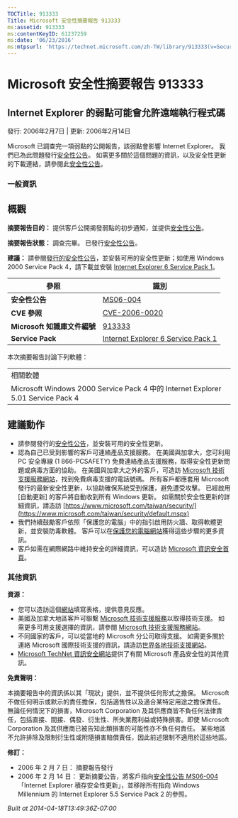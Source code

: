 ```yaml
---
TOCTitle: 913333
Title: Microsoft 安全性摘要報告 913333
ms:assetid: 913333
ms:contentKeyID: 61237259
ms:date: '06/23/2016'
ms:mtpsurl: 'https://technet.microsoft.com/zh-TW/library/913333(v=Security.10)'
---
```



Microsoft 安全性摘要報告 913333
===============================

Internet Explorer 的弱點可能會允許遠端執行程式碼
------------------------------------------------

發行: 2006年2月7日 | 更新: 2006年2月14日

Microsoft 已調查完一項弱點的公開報告，該弱點會影響 Internet Explorer。 我們已為此問題發行[安全性公告](https://technet.microsoft.com/security/bulletin/ms06-004)。 如需更多關於這個問題的資訊，以及安全性更新的下載連結，請參閱此[安全性公告](https://technet.microsoft.com/security/bulletin/ms06-004)。

### 一般資訊

概觀
----


**摘要報告目的：**  提供客戶公開揭發弱點的初步通知，並提供[安全性公告](https://technet.microsoft.com/security/bulletin/ms06-004)。

**摘要報告狀態：**  調查完畢。 已發行[安全性公告](https://technet.microsoft.com/security/bulletin/ms06-004)。

**建議：**  請參閱[發行的安全性公告](https://technet.microsoft.com/security/bulletin/ms06-004)，並安裝可用的安全性更新；如使用 Windows 2000 Service Pack 4，請下載並安裝 [Internet Explorer 6 Service Pack 1](https://www.microsoft.com/windows/ie/downloads/critical/ie6sp1/default.mspx)。

| 參照                         | 識別                                                                                                             |
|------------------------------|------------------------------------------------------------------------------------------------------------------|
| **安全性公告**               | [MS06-004](https://technet.microsoft.com/security/bulletin/ms06-004)                                              |
| **CVE 參照**                 | [CVE-2006-0020](https://www.cve.mitre.org/cgi-bin/cvename.cgi?name=cve-2006-0020)                                 |
| **Microsoft 知識庫文件編號** | [913333](https://support.microsoft.com/kb/913333)                                                                 |
| **Service Pack**             | [Internet Explorer 6 Service Pack 1](https://www.microsoft.com/windows/ie/downloads/critical/ie6sp1/default.mspx) |

本次摘要報告討論下列軟體：

|                                                                                  |
|----------------------------------------------------------------------------------|
| 相關軟體                                                                         |
| Microsoft Windows 2000 Service Pack 4 中的 Internet Explorer 5.01 Service Pack 4 |

建議動作
--------


-   請參閱發行的[安全性公告](https://technet.microsoft.com/security/bulletin/ms06-004)，並安裝可用的安全性更新。
-   認為自己已受到影響的客戶可連絡產品支援服務。 在美國與加拿大，您可利用 PC 安全專線 (1 866-PCSAFETY) 免費連絡產品支援服務，取得安全性更新問題或病毒方面的協助。 在美國與加拿大之外的客戶，可造訪 [Microsoft 技術支援服務網站](https://support.microsoft.com/security/)，找到免費病毒支援的電話號碼。
    所有客戶都應套用 Microsoft 發行的最新安全性更新，以協助確保系統受到保護，避免遭受攻擊。 已經啟用 \[自動更新\] 的客戶將自動收到所有 Windows 更新。 如需關於安全性更新的詳細資訊，請造訪 [https://www.microsoft.com/taiwan/security/](https://www.microsoft.com/taiwan/security/default.mspx)
-   我們持續鼓勵客戶依照「保護您的電腦」中的指引啟用防火牆、取得軟體更新，並安裝防毒軟體。 客戶可以在[保護您的電腦網站](https://www.microsoft.com/taiwan/athome/security/protect/windowsxpsp2/default.mspx)獲得這些步驟的更多資訊。
-   客戶如需在網際網路中維持安全的詳細資訊，可以造訪 [Microsoft 資訊安全首頁](https://www.microsoft.com/taiwan/security/default.mspx)。

### 其他資訊

**資源：** 

-   您可以造訪這個[網站](https://support.microsoft.com/common/survey.aspx?scid=sw;en;1257&amp;showpage=1&amp;ws=technet&amp;sd=tech)填寫表格，提供意見反應。
-   美國及加拿大地區客戶可聯繫 [Microsoft 技術支援服務](https://go.microsoft.com/fwlink/?linkid=21131)以取得技術支援。 如需更多可用支援選擇的資訊，請參閱 [Microsoft 技術支援服務網站](https://support.microsoft.com/)。
-   不同國家的客戶，可以從當地的 Microsoft 分公司取得支援。 如需更多關於連絡 Microsoft 國際技術支援的資訊，請造訪[世界各地技術支援網站](https://go.microsoft.com/fwlink/?linkid=21155)。
-   [Microsoft TechNet 資訊安全網站](https://www.microsoft.com/taiwan/technet/security/default.mspx)提供了有關 Microsoft 產品安全性的其他資訊。

**免責聲明：** 

本摘要報告中的資訊係以其「現狀」提供，並不提供任何形式之擔保。 Microsoft 不做任何明示或默示的責任擔保，包括適售性以及適合某特定用途之擔保責任。 無論任何情況下的損害，Microsoft Corporation 及其供應商皆不負任何法律責任，包括直接、間接、偶發、衍生性、所失業務利益或特殊損害。即使 Microsoft Corporation 及其供應商已被告知此類損害的可能性亦不負任何責任。 某些地區不允許排除及限制衍生性或附隨損害賠償責任，因此前述限制不適用於這些地區。

**修訂：** 

-   2006 年 2 月 7 日： 摘要報告發行
-   2006 年 2 月 14 日： 更新摘要公告，將客戶指向[安全性公告 MS06-004](https://technet.microsoft.com/security/bulletin/ms06-004)「Internet Explorer 積存安全性更新」，並移除所有指向 Windows Millennium 的 Internet Explorer 5.5 Service Pack 2 的參照。

*Built at 2014-04-18T13:49:36Z-07:00*
